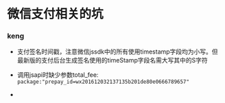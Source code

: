 # 微信支付相关的坑

### keng

* 支付签名时间戳，注意微信jssdk中的所有使用timestamp字段均为小写。但最新版的支付后台生成签名使用的timeStamp字段名需大写其中的S字符

* 调用jsapi时缺少参数total_fee:
`package:"prepay_id=wx201612032137135b201de80e0666789657"`

* 
